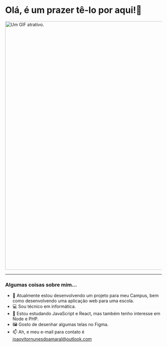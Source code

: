 
<!--
**nunesAmaral/nunesAmaral** is a ✨ _special_ ✨ repository because its `README.md` (this file) appears on your GitHub profile.7
-->


# Olá, é um prazer tê-lo por aqui!👋
<p align="left"><img src="https://cdna.artstation.com/p/assets/images/images/008/437/908/original/hayley-h-salya.gif?1512759839" alt="Um GIF atrativo." width="800"/></p>
<hr>

### Algumas coisas sobre mim...

- 🔭 Atualmente estou desenvolvendo um projeto para meu Campus, bem como desenvolvendo uma aplicação web para uma escola.
- 💻 Sou técnico em informática.
- 🌱 Estou estudando JavaScript e React, mas também tenho interesse em Node e PHP.
- 🖼️ Gosto de desenhar algumas telas no Figma.
- 📫 Ah, e meu e-mail para contato é joaovitornunesdoamaral@outlook.com






